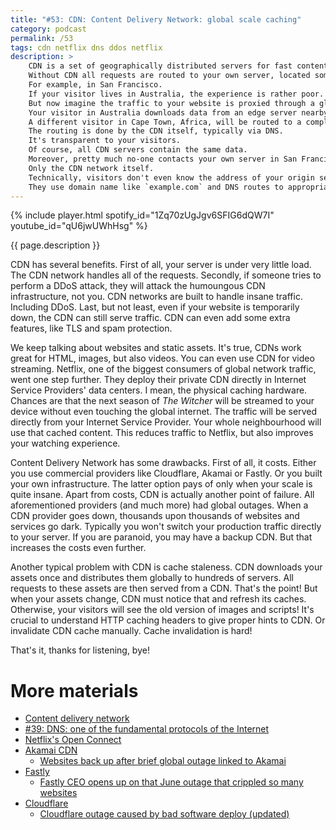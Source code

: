 ```yaml
---
title: "#53: CDN: Content Delivery Network: global scale caching"
category: podcast
permalink: /53
tags: cdn netflix dns ddos netflix
description: >
    CDN is a set of geographically distributed servers for fast content delivery.
    Without CDN all requests are routed to your own server, located somewhere in the world.
    For example, in San Francisco.
    If your visitor lives in Australia, the experience is rather poor.
    But now imagine the traffic to your website is proxied through a global caching layer.
    Your visitor in Australia downloads data from an edge server nearby.
    A different visitor in Cape Town, Africa, will be routed to a completely different CDN server.
    The routing is done by the CDN itself, typically via DNS.
    It's transparent to your visitors.
    Of course, all CDN servers contain the same data.
    Moreover, pretty much no-one contacts your own server in San Francisco.
    Only the CDN network itself.
    Technically, visitors don't even know the address of your origin server!
    They use domain name like `example.com` and DNS routes to appropriate cache server.
---
```


{% include player.html spotify_id="1Zq70zUgJgv6SFIG6dQW7I" youtube_id="qU6jwUWhHsg" %}

{{ page.description }}

CDN has several benefits.
First of all, your server is under very little load. 
The CDN network handles all of the requests.
Secondly, if someone tries to perform a DDoS attack, they will attack the humoungous CDN infrastructure, not you.
CDN networks are built to handle insane traffic.
Including DDoS.
Last, but not least, even if your website is temporarily down, the CDN can still serve traffic.
CDN can even add some extra features, like TLS and spam protection.

We keep talking about websites and static assets.
It's true, CDNs work great for HTML, images, but also videos.
You can even use CDN for video streaming.
Netflix, one of the biggest consumers of global network traffic, went one step further.
They deploy their private CDN directly in Internet Service Providers' data centers.
I mean, the physical caching hardware.
Chances are that the next season of _The Witcher_ will be streamed to your device without even touching the global internet.
The traffic will be served directly from your Internet Service Provider.
Your whole neighbourhood will use that cached content.
This reduces traffic to Netflix, but also improves your watching experience.

Content Delivery Network has some drawbacks.
First of all, it costs.
Either you use commercial providers like Cloudflare, Akamai or Fastly.
Or you built your own infrastructure.
The latter option pays of only when your scale is quite insane.
Apart from costs, CDN is actually another point of failure.
All aforementioned providers (and much more) had global outages.
When a CDN provider goes down, thousands upon thousands of websites and services go dark.
Typically you won't switch your production traffic directly to your server.
If you are paranoid, you may have a backup CDN.
But that increases the costs even further.

Another typical problem with CDN is cache staleness.
CDN downloads your assets once and distributes them globally to hundreds of servers.
All requests to these assets are then served from a CDN.
That's the point!
But when your assets change, CDN must notice that and refresh its caches.
Otherwise, your visitors will see the old version of images and scripts!
It's crucial to understand HTTP caching headers to give proper hints to CDN.
Or invalidate CDN cache manually.
Cache invalidation is hard!

That's it, thanks for listening, bye!

# More materials

* [Content delivery network](https://en.wikipedia.org/wiki/Content_delivery_network)
* [#39: DNS: one of the fundamental protocols of the Internet](https://nurkiewicz.com/39)
* [Netflix's Open Connect](https://openconnect.netflix.com/en_gb/)
* [Akamai CDN](https://www.akamai.com/)
    * [Websites back up after brief global outage linked to Akamai](https://www.reuters.com/technology/websites-airlines-banks-tech-companies-down-widespread-outage-2021-07-22/)
* [Fastly](https://www.fastly.com/)
    * [Fastly CEO opens up on that June outage that crippled so many websites](https://www.theregister.com/2021/08/05/fastly_ceo_outage/)
* [Cloudflare](https://www.cloudflare.com/)
    * [Cloudflare outage caused by bad software deploy (updated)](https://blog.cloudflare.com/cloudflare-outage/)
